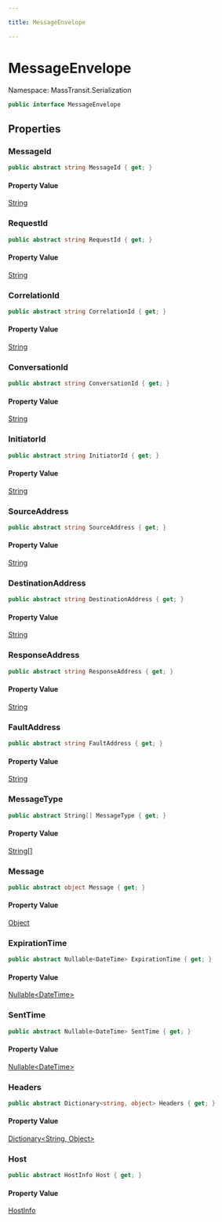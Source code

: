```yaml
---

title: MessageEnvelope

---
```


# MessageEnvelope

Namespace: MassTransit.Serialization

```csharp
public interface MessageEnvelope
```

## Properties

### **MessageId**

```csharp
public abstract string MessageId { get; }
```

#### Property Value

[String](https://learn.microsoft.com/en-us/dotnet/api/system.string)<br/>

### **RequestId**

```csharp
public abstract string RequestId { get; }
```

#### Property Value

[String](https://learn.microsoft.com/en-us/dotnet/api/system.string)<br/>

### **CorrelationId**

```csharp
public abstract string CorrelationId { get; }
```

#### Property Value

[String](https://learn.microsoft.com/en-us/dotnet/api/system.string)<br/>

### **ConversationId**

```csharp
public abstract string ConversationId { get; }
```

#### Property Value

[String](https://learn.microsoft.com/en-us/dotnet/api/system.string)<br/>

### **InitiatorId**

```csharp
public abstract string InitiatorId { get; }
```

#### Property Value

[String](https://learn.microsoft.com/en-us/dotnet/api/system.string)<br/>

### **SourceAddress**

```csharp
public abstract string SourceAddress { get; }
```

#### Property Value

[String](https://learn.microsoft.com/en-us/dotnet/api/system.string)<br/>

### **DestinationAddress**

```csharp
public abstract string DestinationAddress { get; }
```

#### Property Value

[String](https://learn.microsoft.com/en-us/dotnet/api/system.string)<br/>

### **ResponseAddress**

```csharp
public abstract string ResponseAddress { get; }
```

#### Property Value

[String](https://learn.microsoft.com/en-us/dotnet/api/system.string)<br/>

### **FaultAddress**

```csharp
public abstract string FaultAddress { get; }
```

#### Property Value

[String](https://learn.microsoft.com/en-us/dotnet/api/system.string)<br/>

### **MessageType**

```csharp
public abstract String[] MessageType { get; }
```

#### Property Value

[String[]](https://learn.microsoft.com/en-us/dotnet/api/system.string)<br/>

### **Message**

```csharp
public abstract object Message { get; }
```

#### Property Value

[Object](https://learn.microsoft.com/en-us/dotnet/api/system.object)<br/>

### **ExpirationTime**

```csharp
public abstract Nullable<DateTime> ExpirationTime { get; }
```

#### Property Value

[Nullable\<DateTime\>](https://learn.microsoft.com/en-us/dotnet/api/system.nullable-1)<br/>

### **SentTime**

```csharp
public abstract Nullable<DateTime> SentTime { get; }
```

#### Property Value

[Nullable\<DateTime\>](https://learn.microsoft.com/en-us/dotnet/api/system.nullable-1)<br/>

### **Headers**

```csharp
public abstract Dictionary<string, object> Headers { get; }
```

#### Property Value

[Dictionary\<String, Object\>](https://learn.microsoft.com/en-us/dotnet/api/system.collections.generic.dictionary-2)<br/>

### **Host**

```csharp
public abstract HostInfo Host { get; }
```

#### Property Value

[HostInfo](../masstransit/hostinfo)<br/>
